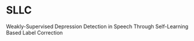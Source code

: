 # SLLC
Weakly-Supervised Depression Detection in Speech Through Self-Learning Based Label Correction
